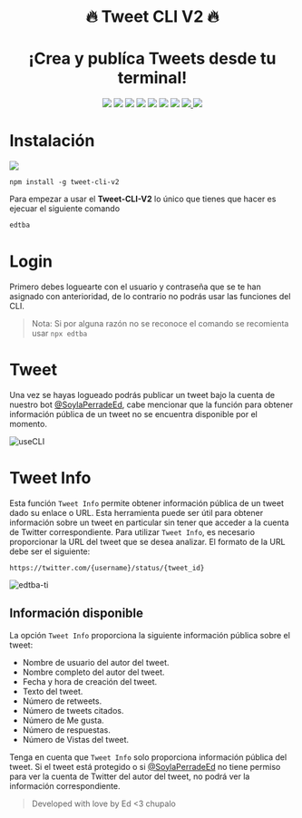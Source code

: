 <h1 align="center">🔥 Tweet CLI V2 🔥</h1>
<h1 align="center">¡Crea y publíca Tweets desde tu terminal!</h1>

<div align="center">
<img src="https://img.shields.io/github/v/release/EDUJOS/tweet-cli-v2?style=for-the-badge&logo=github&color=7e53fc&logoColor=D9E0EE&labelColor=302D41&include_prerelease&sort=semver">
<img src="https://img.shields.io/npm/v/tweet-cli-v2?style=for-the-badge&logo=npm&color=7e53fc&logoColor=D9E0EE&labelColor=302D41"></img>
<img src="https://img.shields.io/npm/dw/tweet-cli-v2?style=for-the-badge&logo=npm&color=3dff98&logoColor=D9E0EE&labelColor=302D41"></img>
<img src="https://img.shields.io/npm/l/tweet-cli?style=for-the-badge&logo=npm&color=ee9999&logoColor=D9E0EE&labelColor=302D41"></img>
<img src="https://img.shields.io/github/license/EDUJOS/tweet-cli-v2?style=for-the-badge&logo=github&color=ee9999&logoColor=D9E0EE&labelColor=302D41"></img>
<!--<br>-->
<img src="https://img.shields.io/github/issues/EDUJOS/tweet-cli-v2?style=for-the-badge&logo=bilibili&color=faff69&logoColor=D9E0EE&labelColor=302D41">
<img src="https://img.shields.io/github/stars/EDUJOS/tweet-cli-v2?style=for-the-badge&logo=starship&color=699bff&logoColor=D9E0EE&labelColor=302D41"></img>
<!--<img src="https://img.shields.io/github/followers/EDUJOS?style=for-the-badge&logo=github&color=699bff&logoColor=D9E0EE&labelColor=302D41"></img>-->
<a href="https://twitter.com/SoylaPerradeEd" target="_blank">
    <img src="https://img.shields.io/twitter/follow/SoylaPerradeEd?color=%2300acee&labelColor=302D41&label=Follow%20on%20twitter&logo=twitter&style=for-the-badge"></img>
</a>
<a href="https://twitter.com/intent/tweet?url=https://github.com/EDUJOS/tweet-cli-v2&text=Hey!%20Te%20comparto%20esta%20CLI%20que%20sirve%20para%20publicar%20tweets%20desde%20la%20cuenta%20de%20%40SoylaPerradeEd%0A%0ADesarrollada%20con%20amor%20por%20%40EdTkiere%20🔥" target="_blank">
    <img src="https://img.shields.io/twitter/url?color=%2300acee&labelColor=302D41&label=share%20on%20twitter&logo=twitter&style=for-the-badge&url=https%3A%2F%2Ftwitter.com%2FSoylaPerradeEd"></img>
</a>
</div>

#  Instalación

<img align="center" src="https://media.discordapp.net/attachments/1083626901832204359/1083633491071221800/v1.gif"></img>

```
npm install -g tweet-cli-v2
```

Para empezar a usar el **Tweet-CLI-V2** lo único que tienes que hacer es ejecuar el siguiente comando
```bash
edtba
```

# Login

Primero debes loguearte con el usuario y contraseña que se te han asignado con anterioridad, de lo contrario no podrás usar las funciones del CLI.
> Nota: Si por alguna razón no se reconoce el comando se recomienta usar `npx edtba`

# Tweet

Una vez se hayas logueado podrás publicar un tweet bajo la cuenta de nuestro bot [@SoylaPerradeEd](https://twitter.com/SoylaPerradeEd), cabe mencionar que la función para obtener información pública de un tweet no se encuentra disponible por el momento.

![useCLI](https://media.discordapp.net/attachments/1083626901832204359/1083635665415192586/v2.gif)


# Tweet Info

Esta función `Tweet Info` permite obtener información pública de un tweet dado su enlace o URL. Esta herramienta puede ser útil para obtener información sobre un tweet en particular sin tener que acceder a la cuenta de Twitter correspondiente.
Para utilizar `Tweet Info`, es necesario proporcionar la URL del tweet que se desea analizar. El formato de la URL debe ser el siguiente:

```
https://twitter.com/{username}/status/{tweet_id}
```
![edtba-ti](https://user-images.githubusercontent.com/129718622/229680073-bf29307a-095a-449d-ad0d-85c1f373c441.gif)


## Información disponible

La opción `Tweet Info` proporciona la siguiente información pública sobre el tweet:

- Nombre de usuario del autor del tweet.
- Nombre completo del autor del tweet.
- Fecha y hora de creación del tweet.
- Texto del tweet.
- Número de retweets.
- Número de tweets citados.
- Número de Me gusta.
- Número de respuestas.
- Número de Vistas del tweet.

Tenga en cuenta que `Tweet Info` solo proporciona información pública del tweet. Si el tweet está protegido o si [@SoylaPerradeEd](https://twitter.com/SoylaPerradeEd) no tiene permiso para ver la cuenta de Twitter del autor del tweet, no podrá ver la información correspondiente.


> Developed with love by Ed <3 chupalo
